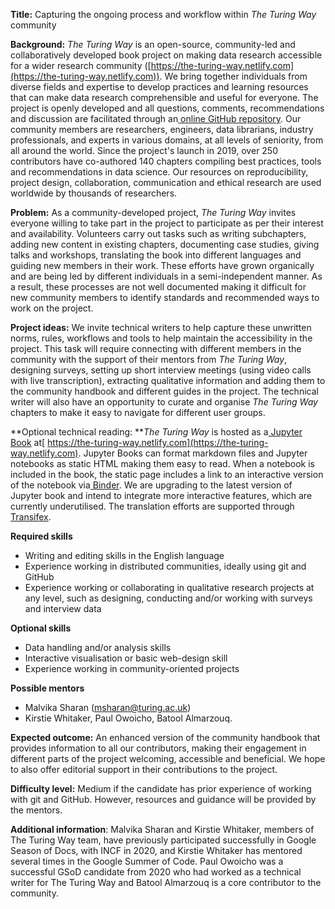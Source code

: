 **Title:** Capturing the ongoing process and workflow within _The Turing Way_ community

**Background:** _The Turing Way_ is an open-source, community-led and collaboratively developed book project on making data research accessible for a wider research community ([https://the-turing-way.netlify.com](https://the-turing-way.netlify.com)). We bring together individuals from diverse fields and expertise to develop practices and learning resources that can make data research comprehensible and useful for everyone. The project is openly developed and all questions, comments, recommendations and discussion are facilitated through an[ online GitHub repository](https://github.com/alan-turing-institute/the-turing-way). Our community members are researchers, engineers, data librarians, industry professionals, and experts in various domains, at all levels of seniority, from all around the world. Since the project's launch in 2019, over 250 contributors have co-authored 140 chapters compiling best practices, tools and recommendations in data science. Our resources on reproducibility, project design, collaboration, communication and ethical research are used worldwide by thousands of researchers.

**Problem:** As a community-developed project, _The Turing Way_ invites everyone willing to take part in the project to participate as per their interest and availability. Volunteers carry out tasks such as writing subchapters, adding new content in existing chapters, documenting case studies, giving talks and workshops, translating the book into different languages and guiding new members in their work. These efforts have grown organically and are being led by different individuals in a semi-independent manner. As a result, these processes are not well documented making it difficult for new community members to identify standards and recommended ways to work on the project.

**Project ideas:** We invite technical writers to help capture these unwritten norms, rules, workflows and tools to help maintain the accessibility in the project. This task will require connecting with different members in the community with the support of their mentors from _The Turing Way_, designing surveys, setting up short interview meetings (using video calls with live transcription), extracting qualitative information and adding them to the community handbook and different guides in the project. The technical writer will also have an opportunity to curate and organise _The Turing Way_ chapters to make it easy to navigate for different user groups.

**Optional technical reading: **_The Turing Way_ is hosted as a[ Jupyter Book](https://github.com/jupyter/jupyter-book/) at[ https://the-turing-way.netlify.com](https://the-turing-way.netlify.com). Jupyter Books can format markdown files and Jupyter notebooks as static HTML making them easy to read. When a notebook is included in the book, the static page includes a link to an interactive version of the notebook via[ Binder](https://mybinder.readthedocs.io). We are upgrading to the latest version of Jupyter book and intend to integrate more interactive features, which are currently underutilised. The translation efforts are supported through[ Transifex](https://www.transifex.com/theturingway/theturingway/dashboard/).

**Required skills**

-   Writing and editing skills in the English language
-   Experience working in distributed communities, ideally using git and GitHub
-   Experience working or collaborating in qualitative research projects at any level, such as designing, conducting and/or working with surveys and interview data

**Optional skills**

-   Data handling and/or analysis skills
-   Interactive visualisation or basic web-design skill
-   Experience working in community-oriented projects

**Possible mentors**

-   Malvika Sharan ([msharan@turing.ac.uk](mailto:msharan@turing.ac.uk))
-   Kirstie Whitaker, Paul Owoicho, Batool Almarzouq.

**Expected outcome:** An enhanced version of the community handbook that provides information to all our contributors, making their engagement in different parts of the project welcoming, accessible and beneficial. We hope to also offer editorial support in their contributions to the project.

**Difficulty level:** Medium if the candidate has prior experience of working with git and GitHub. However, resources and guidance will be provided by the mentors.

**Additional information**: Malvika Sharan and Kirstie Whitaker, members of The Turing Way team, have previously participated successfully in Google Season of Docs, with INCF in 2020, and Kirstie Whitaker has mentored several times in the Google Summer of Code. Paul Owoicho was a successful GSoD candidate from 2020 who had worked as a technical writer for The Turing Way and Batool Almarzouq is a core contributor to the community.
